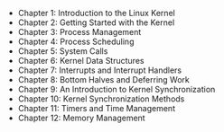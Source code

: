 * Chapter 1: Introduction to the Linux Kernel
* Chapter 2: Getting Started with the Kernel
* Chapter 3: Process Management
* Chapter 4: Process Scheduling
* Chapter 5: System Calls
* Chapter 6: Kernel Data Structures
* Chapter 7: Interrupts and Interrupt Handlers
* Chapter 8: Bottom Halves and Deferring Work
* Chapter 9: An Introduction to Kernel Synchronization
* Chapter 10: Kernel Synchronization Methods
* Chapter 11: Timers and Time Management
* Chapter 12: Memory Management
